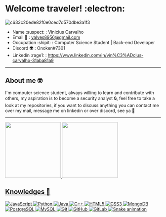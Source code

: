 # Welcome traveler!  :electron:

![c633c20ede82f0e0ced7d570dbe3a1f3](https://media0.giphy.com/media/Dh5q0sShxgp13DwrvG/giphy.gif?cid=ecf05e471gfzv6v83kc8er0heo8yz3vhay9t0ti527vjsn86&rid=giphy.gif&ct=g)

* Name :suspect: : Vinicius Carvalho
* Email :love_letter: : valves8956@gmail.com
* Occupation :shipit: : Computer Science Student | Back-end Developer
* Discord :alien: : Onoken#7301
* Linkedin :rage1: : https://www.linkedin.com/in/vin%C3%ADcius-carvalho-31aba81a9

-----------
 ## About me 🤓
 I'm computer science student, always willing to learn and contribute with others, my aspiration is to become a security analyst 🔒, feel free to take a look at my repositories, if you want to discuss anything you can contact me over my mail, message me on linkedin or over discord, see ya 👋
 
-----------

 <div>
    <a href="https://gitlab.com/vinicius-carv">
  <img height="180em" src="https://github-readme-stats.vercel.app/api?username=vinicius-carv&show_icons=true&theme=dark&include_all_commits=true&count_private=true"/>
  <img height="180em" src="https://github-readme-stats.vercel.app/api/top-langs/?username=vinicius-carv&layout=compact&langs_count=7&theme=dark"/>
</div>
 
 ## Knowledges :brain:
![JavaScript](https://img.shields.io/badge/-JavaScript-black?style=flat-square&logo=javascript)
![Python](https://img.shields.io/badge/-Python-black?style=flat-square&logo=Python)
![Java](https://img.shields.io/badge/-java-E34A86?style=flat-square&logo=java)
![C++](https://img.shields.io/badge/-C++-00599C?style=flat-square&logo=c)
![HTML5](https://img.shields.io/badge/-HTML5-E34F26?style=flat-square&logo=html5&logoColor=white)
![CSS3](https://img.shields.io/badge/-CSS3-1572B6?style=flat-square&logo=css3)
![MongoDB](https://img.shields.io/badge/-MongoDB-black?style=flat-square&logo=mongodb)
![PostgreSQL](https://img.shields.io/badge/-PostgreSQL-336791?style=flat-square&logo=postgresql)
![MySQL](https://img.shields.io/badge/-MySQL-black?style=flat-square&logo=mysql)
![Git](https://img.shields.io/badge/-Git-black?style=flat-square&logo=git)
![GitHub](https://img.shields.io/badge/-GitHub-181717?style=flat-square&logo=github)
![GitLab](https://img.shields.io/badge/-GitLab-FCA121?style=flat-square&logo=gitlab)
![Snake animation](https://github.com/yasssuz/yasssuz/blob/output/github-contribution-grid-snake.svg)
